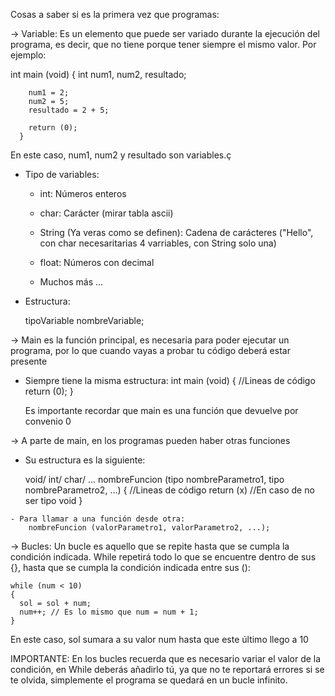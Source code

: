 Cosas a saber si es la primera vez que programas:

-> Variable: Es un elemento que puede ser variado durante la ejecución del programa, es decir, que no tiene porque tener siempre el mismo valor. Por ejemplo:
 
  int main (void)
      {
        int num1, num2, resultado;

        num1 = 2;
        num2 = 5;
        resultado = 2 + 5;

        return (0);
      }

En este caso,  num1, num2 y resultado son variables.ç
  
  - Tipo de variables:
     
      * int: Números enteros
     
      * char: Carácter (mirar tabla ascii)
      
      * String (Ya veras como se definen): Cadena de carácteres ("Hello", con char necesaritarias 4 varriables, con String solo una)
      
      * float: Números con decimal
      
      * Muchos más ...
  
  - Estructura:
    
    tipoVariable nombreVariable;


-> Main es la función principal, es necesaria para poder ejecutar un programa, por lo que cuando vayas a probar tu código deberá estar presente
  
   - Siempre tiene la misma estructura:
      int main (void)
      {
        //Lineas de código
        return (0);
      }

      Es importante recordar que main es una función que devuelve por convenio 0


-> A parte de main, en los programas pueden haber otras funciones
   
   - Su estructura es la siguiente:
      
      void/ int/ char/ ... nombreFuncion (tipo nombreParametro1, tipo nombreParametro2, ...)
      {
        //Lineas de código
        return (x) //En caso de no ser tipo void
      }
    
    - Para llamar a una función desde otra:
        nombreFuncion (valorParametro1, valorParametro2, ...);


-> Bucles: Un bucle es aquello que se repite hasta que se cumpla la condición indicada. While repetirá todo lo que se encuentre dentro de sus {}, hasta que se cumpla la condición indicada entre sus ():
   
    while (num < 10)
    {
      sol = sol + num;
      num++; // Es lo mismo que num = num + 1;
    }
  
  En este caso, sol sumara a su valor num hasta que este último llego a 10



  IMPORTANTE: En los bucles recuerda que es necesario variar el valor de la condición, en While deberás añadirlo tú, ya que no te reportará errores si se te olvida, simplemente el programa se quedará en un bucle infinito. 
